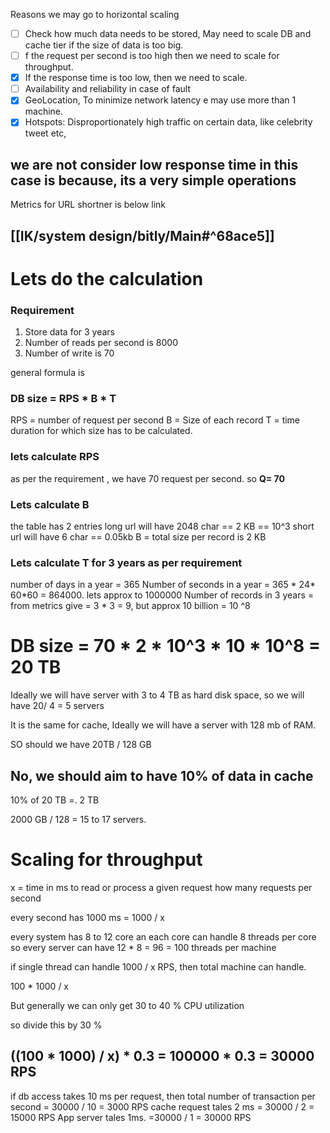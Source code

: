 Reasons we may go to horizontal scaling

- [ ] Check how much data needs to be stored, May need to scale DB and cache tier if the size of data is too big.
- [ ] f the request per second is too high then we need to scale for throughput.
- [x] If the response time is too low, then we need to scale. 
- [ ] Availability and reliability in case of fault
- [x] GeoLocation, To minimize network latency e may use more than 1 machine.
- [x] Hotspots: Disproportionately high traffic on certain data, like celebrity tweet etc,

## we are not consider low response time in this case is because, its a very simple operations


Metrics for URL shortner is below link
## [[IK/system design/bitly/Main#^68ace5]]


# Lets do the calculation

### Requirement
1. Store data for 3 years
2. Number of reads per second is 8000
3. Number of write is 70


general formula is
### DB size = RPS * B * T
RPS = number of request per second
B = Size of each record
T = time duration for which size has to be calculated.

### lets calculate RPS
 as per the requirement , we have 70 request per second.
 so **Q= 70**

### Lets calculate B

the table has 2 entries
long url will have 2048 char == 2 KB == 10^3
short url will have 6 char == 0.05kb
 B = total size per record is 2 KB

### Lets calculate T for 3 years as per requirement
number of days in a year = 365
Number of seconds in a year = 365 * 24* 60*60 = 864000. lets approx to 1000000
Number of records in 3 years = from metrics give = 3 * 3 = 9, but approx 10 billion = 10 ^8
# DB size = 70 * 2 * 10^3 * 10 * 10^8 =  20 TB


Ideally we will have server with 3 to 4 TB as hard disk space, so we will have  20/ 4 = 5 servers


It is the same for cache, Ideally we will have a server with 128 mb of RAM.

SO should we have 20TB / 128 GB

## No, we should aim to have 10% of data in cache

10% of 20 TB =. 2 TB

2000 GB / 128 = 15 to 17 servers.


# Scaling for throughput

x = time in ms to read or process a given request
how many requests per second

every second has 1000 ms = 1000 / x

every system has 8 to 12 core an each core can handle 8 threads per core
so every server can have 12 * 8 = 96 = 100 threads per machine

if single thread can handle 1000 / x RPS, then
total machine can handle.

100 * 1000 / x

But generally we can only get 30 to 40 % CPU utilization

so divide this by 30 %

## ((100 * 1000) / x) * 0.3 = 100000 * 0.3 = 30000 RPS

if db access takes 10 ms per request, then 
total number of transaction per second = 30000 / 10 = 3000 RPS
cache request tales 2 ms = 30000 / 2 = 15000 RPS
App server tales 1ms. =30000 / 1 = 30000 RPS








